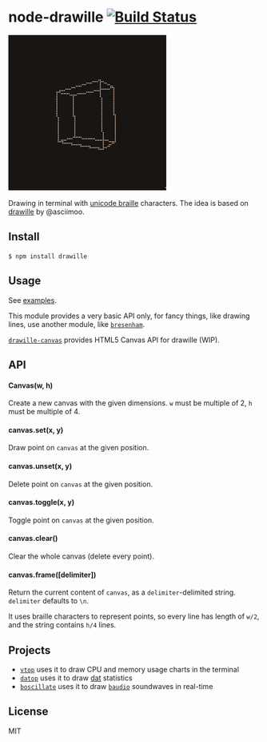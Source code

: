 # node-drawille [![Build Status](https://travis-ci.org/madbence/node-drawille.svg)](https://travis-ci.org/madbence/node-drawille)

![cube](cube.gif)

Drawing in terminal with [unicode braille][] characters.
The idea is based on [drawille](https://github.com/asciimoo/drawille)
by @asciimoo.

## Install

```
$ npm install drawille
```

## Usage

See [examples](examples).

This module provides a very basic API only, for fancy things,
like drawing lines, use another module,
like [`bresenham`](https://github.com/madbence/node-bresenham).

[`drawille-canvas`](https://github.com/madbence/node-drawille-canvas) provides HTML5 Canvas API for drawille (WIP).

## API

#### Canvas(w, h)

Create a new canvas with the given dimensions.
`w` must be multiple of 2, `h` must be multiple of 4.

#### canvas.set(x, y)

Draw point on `canvas` at the given position.

#### canvas.unset(x, y)

Delete point on `canvas` at the given position.

#### canvas.toggle(x, y)

Toggle point on `canvas` at the given position.

#### canvas.clear()

Clear the whole canvas (delete every point).

#### canvas.frame([delimiter])

Return the current content of `canvas`, as a `delimiter`-delimited
string. `delimiter` defaults to `\n`.

It uses braille characters to represent points,
so every line has length of `w/2`, and the string contains `h/4`
lines.

## Projects

- [`vtop`](https://github.com/MrRio/vtop) uses it to draw CPU and memory usage charts in the terminal
- [`datop`](https://github.com/maxogden/datop) uses it to draw [dat](https://github.com/maxogden/dat) statistics
- [`boscillate`](https://www.npmjs.org/package/boscillate) uses it to draw [`baudio`](https://github.com/substack/baudio) soundwaves in real-time

## License

MIT

  [unicode braille]: http://en.wikipedia.org/wiki/Braille_Patterns#Chart
